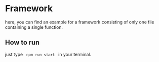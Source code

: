 # Framework

here, you can find an example for a framework consisting of only one file containing a single function.

## How to run

just type <code> npm run start </code> in your terminal.

